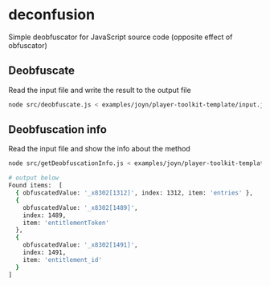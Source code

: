 # deconfusion

Simple deobfuscator for JavaScript source code (opposite effect of obfuscator)

## Deobfuscate

Read the input file and write the result to the output file

```bash
node src/deobfuscate.js < examples/joyn/player-toolkit-template/input.js > examples/joyn/player-toolkit-template/output.js
```

## Deobfuscation info

Read the input file and show the info about the method

```bash
node src/getDeobfuscationInfo.js < examples/joyn/player-toolkit-template/input.js ent

# output below
Found items:  [
  { obfuscatedValue: '_x8302[1312]', index: 1312, item: 'entries' },
  {
    obfuscatedValue: '_x8302[1489]',
    index: 1489,
    item: 'entitlementToken'
  },
  {
    obfuscatedValue: '_x8302[1491]',
    index: 1491,
    item: 'entitlement_id'
  }
]
```
